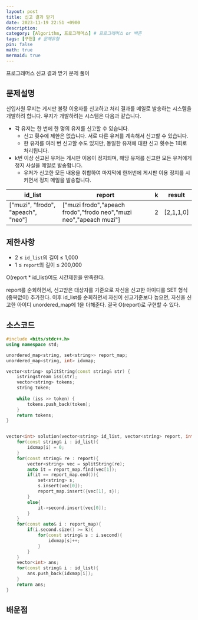 ```yaml
---
layout: post
title: 신고 결과 받기
date: 2023-11-19 22:51 +0900 
description: 
category: [Algorithm, 프로그래머스] # 프로그래머스 or 백준
tags: [구현] # 문제유형
pin: false
math: true
mermaid: true
---
```

프로그래머스 신고 결과 받기 문제 풀이
<!--more-->


## 문제설명


신입사원 무지는 게시판 불량 이용자를 신고하고 처리 결과를 메일로 발송하는 시스템을 개발하려 합니다. 무지가 개발하려는 시스템은 다음과 같습니다.

- 각 유저는 한 번에 한 명의 유저를 신고할 수 있습니다.
	- 신고 횟수에 제한은 없습니다. 서로 다른 유저를 계속해서 신고할 수 있습니다.
	- 한 유저를 여러 번 신고할 수도 있지만, 동일한 유저에 대한 신고 횟수는 1회로 처리됩니다.
- k번 이상 신고된 유저는 게시판 이용이 정지되며, 해당 유저를 신고한 모든 유저에게 정지 사실을 메일로 발송합니다.
	- 유저가 신고한 모든 내용을 취합하여 마지막에 한꺼번에 게시판 이용 정지를 시키면서 정지 메일을 발송합니다.

| id_list                            | report                                                             | k | result    |
| ---------------------------------- | ------------------------------------------------------------------ | - | --------- |
| ["muzi", "frodo", "apeach", "neo"] | ["muzi frodo","apeach frodo","frodo neo","muzi neo","apeach muzi"] | 2 | [2,1,1,0] |


## 제한사항

- 2 ≤ `id_list`의 길이 ≤ 1,000
- 1 ≤ `report`의 길이 ≤ 200,000

O(report * id_list)여도 시간제한을 만족한다.


report를 순회하면서, 신고받은 대상자를 기준으로 자신을 신고한 아이디를 SET 형식(중복없이) 추가한다. 이후 id_list를 순회하면서 자신이 신고기준보다 높으면, 자신을 신고한 아이디 unordered_map에 1을 더해준다. 결국 O(report)로 구현할 수 있다.


## 소스코드


```c++
#include <bits/stdc++.h>
using namespace std;

unordered_map<string, set<string>> report_map;
unordered_map<string, int> idxmap;

vector<string> splitString(const string& str) {
    istringstream iss(str);
    vector<string> tokens;
    string token;
    
    while (iss >> token) {
        tokens.push_back(token);
    }
    return tokens;
}


vector<int> solution(vector<string> id_list, vector<string> report, int k) {
    for(const string& i : id_list){
        idxmap[i] = 0;
    }
    for(const string& re : report){
        vector<string> vec = splitString(re);
        auto it = report_map.find(vec[1]);
        if(it == report_map.end()){
            set<string> s;
            s.insert(vec[0]);
            report_map.insert({vec[1], s});
        }
        else{
            it->second.insert(vec[0]);
        }
    }
    for(const auto& i : report_map){
        if(i.second.size() >= k){
            for(const string& s : i.second){
                idxmap[s]++;
            }
        }
    }
    vector<int> ans;
    for(const string& i : id_list){
        ans.push_back(idxmap[i]);
    }
    return ans;
}
```


## 배운점

